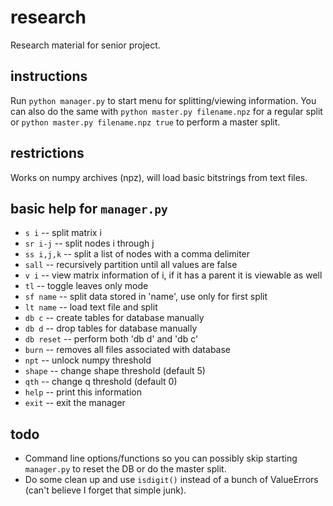 # research
Research material for senior project.

## instructions

Run `python manager.py` to start menu for splitting/viewing information. You can also do the same with `python master.py filename.npz` for a regular split or `python master.py filename.npz true` to perform a master split.

## restrictions

Works on numpy archives (npz), will load basic bitstrings from text files.

## basic help for `manager.py`

* `s i` -- split matrix i
* `sr i-j` -- split nodes i through j
* `ss i,j,k` -- split a list of nodes with a comma delimiter
* `sall` -- recursively partition until all values are false
* `v i` -- view matrix information of i, if it has a parent it is viewable as well
* `tl` -- toggle leaves only mode
* `sf name` -- split data stored in 'name', use only for first split
* `lt name` -- load text file and split
* `db c` -- create tables for database manually
* `db d` -- drop tables for database manually
* `db reset` -- perform both 'db d' and 'db c'
* `burn` -- removes all files associated with database
* `npt` -- unlock numpy threshold
* `shape` -- change shape threshold (default 5)
* `qth` -- change q threshold (default 0)
* `help` -- print this information
* `exit` -- exit the manager

## todo

* Command line options/functions so you can possibly skip starting `manager.py` to reset the DB or do the master split.
* Do some clean up and use `isdigit()` instead of a bunch of ValueErrors (can't believe I forget that simple junk).
